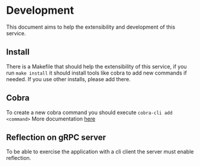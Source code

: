 # Development

This document aims to help the extensibility and development of this service.

## Install

There is a Makefile that should help the extensibility of this service, if you run `make install` it should install tools like cobra to add new commands if needed. If you use other installs, please add there.

## Cobra

To create a new cobra command you should execute `cobra-cli add <command>`
More documentation [here](https://cobra.dev/docs/)

## Reflection on gRPC server

To be able to exercise the application with a cli client the server must enable reflection.